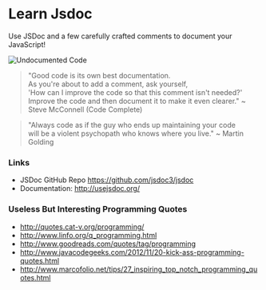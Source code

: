 Learn Jsdoc
===========

Use JSDoc and a few carefully crafted comments to document your JavaScript! 

![Undocumented Code](http://i.stack.imgur.com/XtRz6.gif "Undocumented")

> "Good code is its own best documentation. <br />
> As you're about to add a comment, ask yourself, <br />
> 'How can I improve the code so that this comment isn't needed?' <br />
> Improve the code and then document it to make it even clearer."
> ~ Steve McConnell (Code Complete)

> "Always code as if the guy who ends up maintaining your code <br />
> will be a violent psychopath who knows where you live."
> ~ Martin Golding



### Links

- JSDoc GitHub Repo https://github.com/jsdoc3/jsdoc
- Documentation: http://usejsdoc.org/


### Useless But Interesting Programming Quotes
- http://quotes.cat-v.org/programming/
- http://www.linfo.org/q_programming.html
- http://www.goodreads.com/quotes/tag/programming
- http://www.javacodegeeks.com/2012/11/20-kick-ass-programming-quotes.html
- http://www.marcofolio.net/tips/27_inspiring_top_notch_programming_quotes.html
